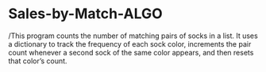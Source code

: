 # Sales-by-Match-ALGO

/This program counts the number of matching pairs of socks in a list. It uses a dictionary to track the frequency of each sock color, increments the pair count whenever a second sock of the same color appears, and then resets that color’s count.
